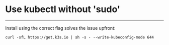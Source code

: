 # Use kubectl without 'sudo' 

***

Install using the correct flag solves the issue upfront:

```
curl -sfL https://get.k3s.io | sh -s - --write-kubeconfig-mode 644
```